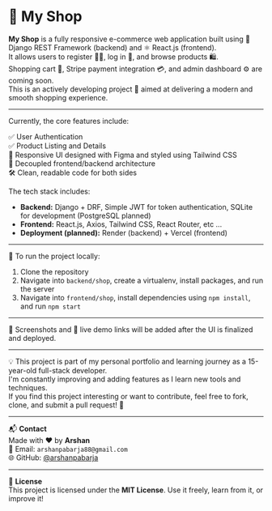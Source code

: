 # 🛒 My Shop

**My Shop** is a fully responsive e-commerce web application built using 🐍 Django REST Framework (backend) and ⚛️ React.js (frontend).  
It allows users to register 🧑‍💻, log in 🔐, and browse products 🛍️.  
Shopping cart 🛒, Stripe payment integration 💳, and admin dashboard ⚙️ are coming soon.  
This is an actively developing project 🚧 aimed at delivering a modern and smooth shopping experience.

---

Currently, the core features include:

✅ User Authentication  
✅ Product Listing and Details  
📱 Responsive UI designed with Figma and styled using Tailwind CSS  
🧠 Decoupled frontend/backend architecture  
🛠️ Clean, readable code for both sides

The tech stack includes:

- **Backend:** Django + DRF, Simple JWT for token authentication, SQLite for development (PostgreSQL planned)  
- **Frontend:** React.js, Axios, Tailwind CSS, React Router, etc ...  
- **Deployment (planned):** Render (backend) + Vercel (frontend)

---

🧪 To run the project locally:

1. Clone the repository  
2. Navigate into `backend/shop`, create a virtualenv, install packages, and run the server  
3. Navigate into `frontend/shop`, install dependencies using `npm install`, and run `npm start`

---

📸 Screenshots and 🎯 live demo links will be added after the UI is finalized and deployed.

---

💡 This project is part of my personal portfolio and learning journey as a 15-year-old full-stack developer.  
I'm constantly improving and adding features as I learn new tools and techniques.  
If you find this project interesting or want to contribute, feel free to fork, clone, and submit a pull request! 🙌

---

📬 **Contact**  
Made with ❤️ by **Arshan**  
📧 Email: `arshanpabarja88@gmail.com`  
🌐 GitHub: [@arshanpabarja](https://github.com/arshanpabarja)

---

📝 **License**  
This project is licensed under the **MIT License**. Use it freely, learn from it, or improve it!
